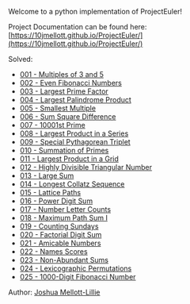 Welcome to a python implementation of ProjectEuler!

Project Documentation can be found here: [https://10jmellott.github.io/ProjectEuler/](https://10jmellott.github.io/ProjectEuler/)


Solved:

* [001 - Multiples of 3 and 5](https://10jmellott.github.io/ProjectEuler/problems/p001/)
* [002 - Even Fibonacci Numbers](https://10jmellott.github.io/ProjectEuler/problems/p002/)
* [003 - Largest Prime Factor](https://10jmellott.github.io/ProjectEuler/problems/p003/)
* [004 - Largest Palindrome Product](https://10jmellott.github.io/ProjectEuler/problems/p004/)
* [005 - Smallest Multiple](https://10jmellott.github.io/ProjectEuler/problems/p005/)
* [006 - Sum Square Difference](https://10jmellott.github.io/ProjectEuler/problems/p006/)
* [007 - 10001st Prime](https://10jmellott.github.io/ProjectEuler/problems/p007/)
* [008 - Largest Product in a Series](https://10jmellott.github.io/ProjectEuler/problems/p008/)
* [009 - Special Pythagorean Triplet](https://10jmellott.github.io/ProjectEuler/problems/p009/)
* [010 - Summation of Primes](https://10jmellott.github.io/ProjectEuler/problems/p010/)
* [011 - Largest Product in a Grid](https://10jmellott.github.io/ProjectEuler/problems/p011/)
* [012 - Highly Divisible Triangular Number](https://10jmellott.github.io/ProjectEuler/problems/p012/)
* [013 - Large Sum](https://10jmellott.github.io/ProjectEuler/problems/p013/)
* [014 - Longest Collatz Sequence](https://10jmellott.github.io/ProjectEuler/problems/p014/)
* [015 - Lattice Paths](https://10jmellott.github.io/ProjectEuler/problems/p015/)
* [016 - Power Digit Sum](https://10jmellott.github.io/ProjectEuler/problems/p016/)
* [017 - Number Letter Counts](https://10jmellott.github.io/ProjectEuler/problems/p017/)
* [018 - Maximum Path Sum I](https://10jmellott.github.io/ProjectEuler/problems/p018/)
* [019 - Counting Sundays](https://10jmellott.github.io/ProjectEuler/problems/p019/)
* [020 - Factorial Digit Sum](https://10jmellott.github.io/ProjectEuler/problems/p020/)
* [021 - Amicable Numbers](https://10jmellott.github.io/ProjectEuler/problems/p021/)
* [022 - Names Scores](https://10jmellott.github.io/ProjectEuler/problems/p022/)
* [023 - Non-Abundant Sums](https://10jmellott.github.io/ProjectEuler/problems/p023/)
* [024 - Lexicographic Permutations](https://10jmellott.github.io/ProjectEuler/problems/p024/)
* [025 - 1000-Digit Fibonacci Number](https://10jmellott.github.io/ProjectEuler/problems/p025/)


Author: [Joshua Mellott-Lillie](https://10jmellott.github.io/)
